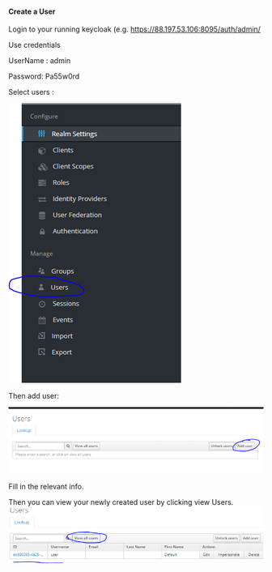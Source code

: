 #### Create a User
Login to your running keycloak (e.g. https://88.197.53.106:8095/auth/admin/ 

 

Use credentials 

UserName : admin 

Password: Pa55w0rd 

 

Select users : 

![img1](images/step1.png)

Then add user: 

![img2](images/step2.png)

Fill in the relevant info. 


Then you can view your newly created user by clicking view Users.
![img3](images/step3.png)